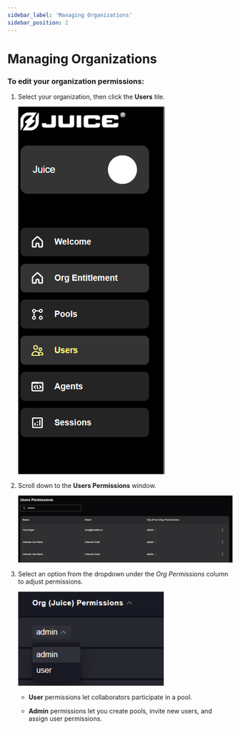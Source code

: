 ```yaml
---
sidebar_label: 'Managing Organizations'
sidebar_position: 2
---
```


# Managing Organizations

### To edit your organization permissions:

1. Select your organization, then click the **Users** tile.

    ![Org Selection](/img/juice/org_perms.png)

2. Scroll down to the **Users Permissions** window.

    ![User Permissions](/img/juice/user_perms.png)

3. Select an option from the dropdown under the *Org Permissions* column to adjust permissions.

    ![User Permissions Options](/img/juice/perms_options.png)

    - **User** permissions let collaborators participate in a pool.

    - **Admin** permissions let you create pools, invite new users, and assign user permissions.

